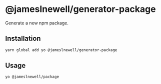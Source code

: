 # @jameslnewell/generator-package 

Generate a new npm package.

## Installation

```bash
yarn global add yo @jameslnewell/generator-package
```

## Usage

```bash
yo @jameslnewell/package
```
